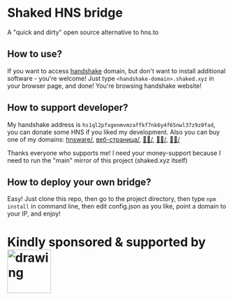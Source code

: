 # Shaked HNS bridge

A "quick and dirty" open source alternative to hns.to

## How to use?

If you want to access [handshake](https://handshake.org) domain, but don't want to install additional software - you're welcome!
Just type ``<handshake-domain>.shaked.xyz`` in your browser page, and done! You're browsing handshake website!

## How to support developer?

My handshake address is ``hs1ql2pfxgenmvmzaffkf7nk6y4f65nwl37z9z0fad``, you can donate some HNS if you liked my development.
Also you can buy one of my domains: [hnsware/](https://www.namebase.io/domains/hnsware), [веб-страница/](https://www.namebase.io/domains/xn----8sbabesy3bzajl6c), [🔁💩/](https://www.namebase.io/domains/xn--ls8hpf), [🔴💩/](https://www.namebase.io/domains/xn--ls8hvi), [💩🔴/](https://www.namebase.io/domains/xn--ls8hwi)

Thanks everyone who supports me! I need your money-support because I need to run the "main" mirror of this project (shaked.xyz itself)

## How to deploy your own bridge?

Easy! Just clone this repo, then go to the project directory, then type ``npm install`` in command line, then edit config.json as you like, point a domain to your IP, and enjoy!


# Kindly sponsored & supported by [<img src="https://handyhost.computer/static/media/logo.2302906c.svg" alt="drawing" width="100"/>](https://handyhost.computer)
